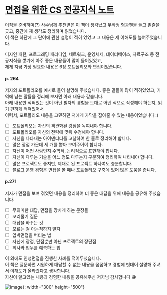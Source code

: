 # [면접을 위한 CS 전공지식 노트](http://www.kyobobook.co.kr/product/detailViewKor.laf?barcode=9791165219529#review)

이직을 준비하며(?) 사수님께 추천받은 이 책이 생각났고 무작정 형광펜을 들고 밑줄을 긋고, 중간에 제 생각도 정리하며 읽었습니다. <br />
이 책은 하단에 그 단어에 관한 설명이 적혀 있었고 그 내용은 제 이해도를 높여주었습니다.

디자인 패턴, 프로그래밍 패러다임, 네트워크, 운영체제, 데이터베이스, 자료구조 등 전공지식을 쌓기에 아주 좋은 내용들이 많이 들어있었고,<br />
제게 지금 가장 필요한 내용은 6장 포트폴리오와 면접이었습니다.

#### p. 264
저자의 포트폴리오를 예시로 들어 설명해 주셨습니다. 좋은 말들이 많이 적혀있었고, 기억에 남는 말들을 정리해 보자면 아래 내용과 같습니다. <br />
아래 내용만 적혀있는 것이 아닌 필자의 경험을 토대로 어떤 식으로 작성해야 하는지, 읽기 편하게 적혀있어서 <br />
이력서, 포트폴리오 내용을 고민하던 저에게 가닥을 잡아줄 수 있는 내용이었습니다 :)<br />
- [ ] 포트폴리오는 자신의 객관화된 강점을 녹여내야 합니다.
- [ ] 포트폴리오를 자신의 전략에 맞춰 수정해야 합니다.
- [ ] 자신을 나타내는 아이덴티티를 고찰하여 한 줄로 정리해야 합니다.
- [ ] 많은 장점 가운데 세 개를 뽑아 보여주어야 합니다.
- [ ] 자신이 어떤 사람인지 수학적, 논리적으로 표현해야 합니다.
- [ ] 자신이 다루는 기술을 어느 정도 다루는지 구분하여 정리하여 나타내야 합니다.
- [ ] 많은 프로젝트도 좋지만, 제대로 된 프로젝트 하나여도 충분합니다.
- [ ] 블로그 운영 경험은 면접을 볼 때나 포트폴리오 구축에 있어 많은 도움을 줍니다.

#### p.271
저자가 면접을 보며 겪었던 내용을 정리하여 더 좋은 대답을 위해 내용을 공유해 주셨습니다.
- [ ] 무의미한 대답, 면접을 망치게 하는 문장들
- [ ] 꼬리물기 질문
- [ ] 대답을 바꾸는 것
- [ ] 모르는 걸 아는척하지 말자
- [ ] 압박면접을 버티는 법
- [ ] 자신에 장점, 단점뿐만 아닌 프로젝트의 장단점
- [ ] 회사와 업무를 예측하는 법

이 외에도 인성면접을 진행한 사례를 적어두셨습니다. <br />
이 책은 질문하면 시원하게 대답할 수 없는 내용을 꼼꼼하고 경험에 빗대어 설명해 주셔서 이해도가 올라갔다고 생각합니다.<br />
자신이 알고있는 내용과 경험한 내용을 공유해주신 저자님 감사합니다 😀

![image](https://user-images.githubusercontent.com/101608868/176372860-d8f8bfac-d7e2-4ffe-ad08-0814f6933ff3.png){: width="300" height="500"}

